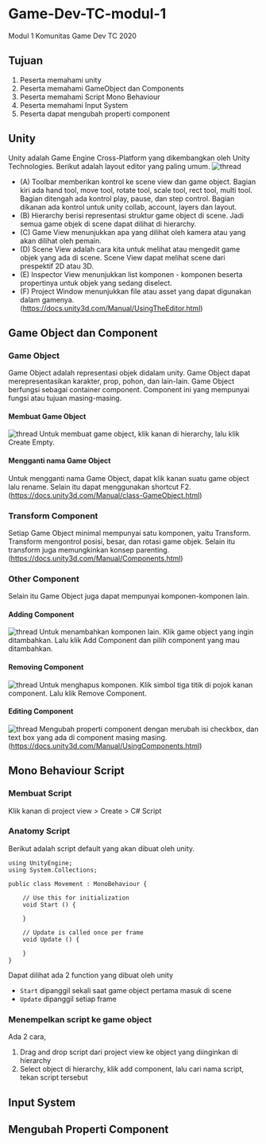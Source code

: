 # Game-Dev-TC-modul-1
Modul 1 Komunitas Game Dev TC 2020
## Tujuan
1. Peserta memahami unity
2. Peserta memahami GameObject dan Components
3. Peserta memahami Script Mono Behaviour
4. Peserta memahami Input System
5. Peserta dapat mengubah properti component

## Unity
Unity adalah Game Engine Cross-Platform yang dikembangkan oleh Unity Technologies. Berikut adalah layout editor yang paling umum.
![thread](img/Editor-Breakdown.png)
- (A) Toolbar memberikan kontrol ke scene view dan game object. Bagian kiri ada hand tool, move tool, rotate tool, scale tool, rect tool, multi tool. Bagian ditengah ada kontrol play, pause, dan step control. Bagian dikanan ada kontrol untuk unity collab, account, layers dan layout.
- (B) Hierarchy berisi representasi struktur game object di scene. Jadi semua game objek di scene dapat dilihat di hierarchy.
- (C) Game View menunjukkan apa yang dilihat oleh kamera atau yang akan dilihat oleh pemain.
- (D) Scene View adalah cara kita untuk melihat atau mengedit game objek yang ada di scene. Scene View dapat melihat scene dari prespektif 2D atau 3D.
- (E) Inspector View menunjukkan list komponen - komponen beserta propertinya untuk objek yang sedang diselect.
- (F) Project Window menunjukkan file atau asset yang dapat digunakan dalam gamenya.
(https://docs.unity3d.com/Manual/UsingTheEditor.html)
## Game Object dan Component
### Game Object
Game Object adalah representasi objek didalam unity. Game Object dapat merepresentasikan karakter, prop, pohon, dan lain-lain. Game Object berfungsi sebagai container component. Component ini yang mempunyai fungsi atau tujuan masing-masing.
#### Membuat Game Object
![thread](img/Membuat-Game-Object.png)
Untuk membuat game object, klik kanan di hierarchy, lalu klik Create Empty.
#### Mengganti nama Game Object
Untuk mengganti nama Game Object, dapat klik kanan suatu game object lalu rename. Selain itu dapat menggunakan shortcut F2.
(https://docs.unity3d.com/Manual/class-GameObject.html)
### Transform Component
Setiap Game Object minimal mempunyai satu komponen, yaitu Transform. Transform mengontrol posisi, besar, dan rotasi game objek. Selain itu transform juga memungkinkan konsep parenting.
(https://docs.unity3d.com/Manual/Components.html)
### Other Component
Selain itu Game Object juga dapat mempunyai komponen-komponen lain.
#### Adding Component
![thread](img/Menambahkan-Component.png)
Untuk menambahkan komponen lain. Klik game object yang ingin ditambahkan. Lalu klik Add Component dan pilih component yang mau ditambahkan.
#### Removing Component
![thread](img/Menghapus-Component.png)
Untuk menghapus komponen. Klik simbol tiga titik di pojok kanan component. Lalu klik Remove Component.
#### Editing Component
![thread](img/Mengedit-Component.png)
Mengubah properti component dengan merubah isi checkbox, dan text box yang ada di component masing masing.
(https://docs.unity3d.com/Manual/UsingComponents.html)
## Mono Behaviour Script
### Membuat Script
Klik kanan di project view > Create > C# Script
### Anatomy Script
Berikut adalah script default yang akan dibuat oleh unity.
```
using UnityEngine;
using System.Collections;

public class Movement : MonoBehaviour {

    // Use this for initialization
    void Start () {
    
    }
    
    // Update is called once per frame
    void Update () {
    
    }
}
```
Dapat dilihat ada 2 function yang dibuat oleh unity
- ```Start``` dipanggil sekali saat game object pertama masuk di scene
- ```Update``` dipanggil setiap frame
### Menempelkan script ke game object
Ada 2 cara,
1. Drag and drop script dari project view ke object yang diinginkan di hierarchy
2. Select object di hierarchy, klik add component, lalu cari nama script, tekan script tersebut
## Input System
## Mengubah Properti Component